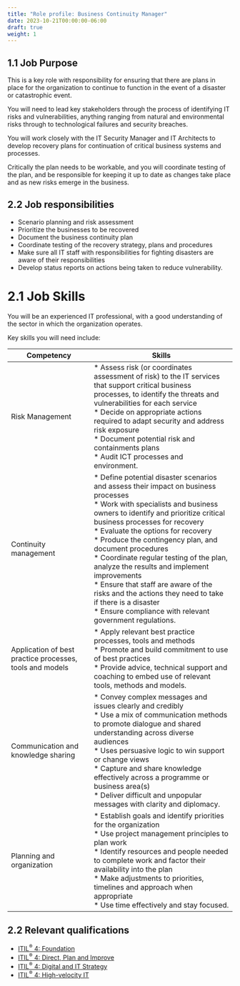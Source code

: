 ```yaml
---
title: "Role profile: Business Continuity Manager"
date: 2023-10-21T00:00:00-06:00
draft: true
weight: 1
---
```


## 1.1 Job Purpose
This is a key role with responsibility for ensuring that there are plans in place for the organization to continue to function in the event of a disaster or catastrophic event.

You will need to lead key stakeholders through the process of identifying IT risks and vulnerabilities, anything ranging from natural and environmental risks through to technological failures and security breaches.

You will work closely with the IT Security Manager and IT Architects to develop recovery plans for continuation of critical business systems and processes.

Critically the plan needs to be workable, and you will coordinate testing of the plan, and be responsible for keeping it up to date as changes take place and as new risks emerge in the business.

## 2.2 Job responsibilities
- Scenario planning and risk assessment
- Prioritize the businesses to be recovered
- Document the business continuity plan
- Coordinate testing of the recovery strategy, plans and procedures
- Make sure all IT staff with responsibilities for fighting disasters are aware of their responsibilities
- Develop status reports on actions being taken to reduce vulnerability.

# 2.1 Job Skills
You will be an experienced IT professional, with a good understanding of the sector in which the organization operates.

Key skills you will need include:

| Competency                                               | Skills                                                                                                                                                                                                                                                                                                                                                                                                                                                                                                                                                                                                        |
| -------------------------------------------------------- | ------------------------------------------------------------------------------------------------------------------------------------------------------------------------------------------------------------------------------------------------------------------------------------------------------------------------------------------------------------------------------------------------------------------------------------------------------------------------------------------------------------------------------------------------------------------------------------------------------------- |
| Risk Management                                          | * Assess risk (or coordinates assessment of risk) to the IT services that support critical business processes, to identify the threats and vulnerabilities for each service <br />  * Decide on appropriate actions required to adapt security and address risk exposure <br />  * Document potential risk and containments plans <br />  * Audit ICT processes and environment. <br />                                                                                                                                                                                                                       |
| Continuity management                                    | * Define potential disaster scenarios and assess their impact on business processes <br />  * Work with specialists and business owners to identify and prioritize critical business processes for recovery <br />  * Evaluate the options for recovery <br />  * Produce the contingency plan, and document procedures <br />  * Coordinate regular testing of the plan, analyze the results and implement improvements <br />  * Ensure that staff are aware of the risks and the actions they need to take if there is a disaster <br />  * Ensure compliance with relevant government regulations. <br /> |
| Application of best practice processes, tools and models | * Apply relevant best practice processes, tools and methods <br />  * Promote and build commitment to use of best practices <br />  * Provide advice, technical support and coaching to embed use of relevant tools, methods and models. <br />                                                                                                                                                                                                                                                                                                                                                               |
| Communication and knowledge sharing                      | * Convey complex messages and issues clearly and credibly <br />  * Use a mix of communication methods to promote dialogue and shared understanding across diverse audiences <br />  * Uses persuasive logic to win support or change views <br />  * Capture and share knowledge effectively across a programme or business area(s) <br />  * Deliver difficult and unpopular messages with clarity and diplomacy. <br />                                                                                                                                                                                    |
| Planning and organization                                | * Establish goals and identify priorities for the organization <br />  * Use project management principles to plan work <br />  * Identify resources and people needed to complete work and factor their availability into the plan <br />  * Make adjustments to priorities, timelines and approach when appropriate <br />  * Use time effectively and stay focused. <br />                                                                                                                                                                                                                                 |

## 2.2 Relevant qualifications
- [ITIL<sup>®</sup> 4: Foundation](https://www.axelos.com/certifications/itil-service-management/itil-4-foundation)
- [ITIL<sup>®</sup> 4: Direct, Plan and Improve](https://www.axelos.com/certifications/itil-service-management/managing-professional/direct-plan-and-improve)
- [ITIL<sup>®</sup> 4: Digital and IT Strategy](https://www.axelos.com/certifications/itil-service-management/strategic-leader/digital-and-it-strategy)
- [ITIL<sup>®</sup> 4: High-velocity IT](https://www.axelos.com/certifications/itil-service-management/managing-professional/high-velocity-it)
